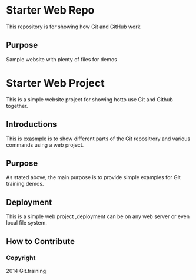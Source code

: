 # Starter Web Repo

This repository is for showing how Git and GitHub work

## Purpose

Sample website with plenty of files for demos



# Starter Web Project

This is a simple website project for showing hotto use Git and Github together.

## Introductions

This is exasmple is to show different parts of the Git repositrory and various commands using a web project.

## Purpose

As stated above, the main purpose is to provide simple examples for Git training demos.

## Deployment

This is a simple web project ,deployment can be on any web server or even local file system.

## How to Contribute


### Copyright

2014 Git.training